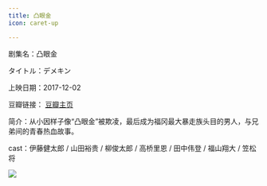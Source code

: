 ```yaml
---
title: 凸眼金
icon: caret-up

---
```


剧集名：凸眼金

タイトル：デメキン

上映日期：2017-12-02

豆瓣链接： [豆瓣主页](https://movie.douban.com/subject/27038997/)

简介：从小因样子像“凸眼金”被欺凌，最后成为福冈最大暴走族头目的男人，与兄弟间的青春热血故事。​​​

cast：伊藤健太郎 / 山田裕贵 / 柳俊太郎 / 高桥里恩 / 田中伟登 / 福山翔大 / 笠松将

![](https://listpic.tsgsanjiao.com/movie/2017/2017tyj.jpg)